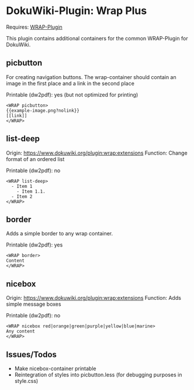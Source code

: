 # DokuWiki-Plugin: Wrap Plus

Requires: [WRAP-Plugin](https://www.dokuwiki.org/plugin:wrap)

This plugin contains additional containers for the common WRAP-Plugin for DokuWiki.


## picbutton

For creating navigation buttons. The wrap-container should contain an image in the first place and a link in the second place

Printable (dw2pdf): yes (but not optimized for printing)

```
<WRAP picbutton>
{{example-image.png?nolink}}
[[link]]
</WRAP>

```

## list-deep

Origin: https://www.dokuwiki.org/plugin:wrap:extensions
Function: Change format of an ordered list

Printable (dw2pdf): no

```
<WRAP list-deep>
  - Item 1
    - Item 1.1.
  - Item 2
</WRAP>
```


## border

Adds a simple border to any wrap container.

Printable (dw2pdf): yes

```
<WRAP border>
Content
</WRAP>
```

## nicebox

Origin: https://www.dokuwiki.org/plugin:wrap:extensions
Function: Adds simple message boxes

Printable (dw2pdf): no

```
<WRAP nicebox red|orange|green|purple|yellow|blue|marine>
Any content
</WRAP>
```

## Issues/Todos

* Make nicebox-container printable
* Reintegration of styles into picbutton.less (for debugging purposes in style.css)
